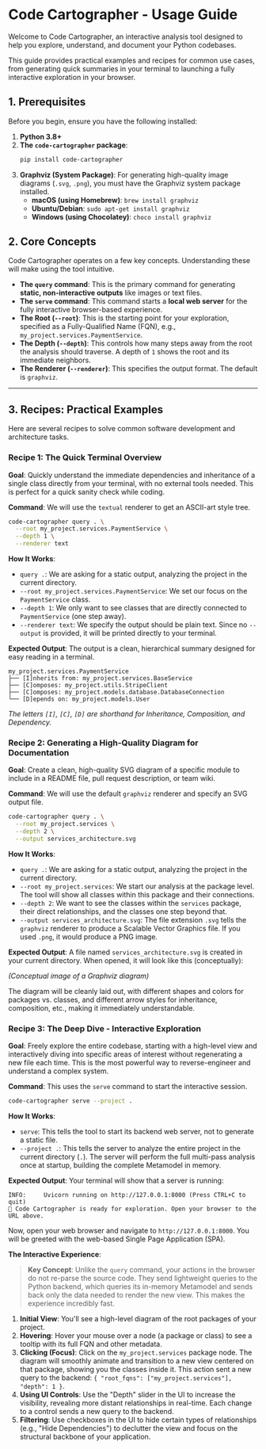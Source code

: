 # Code Cartographer - Usage Guide

Welcome to Code Cartographer, an interactive analysis tool designed to help you explore, understand, and document your Python codebases.

This guide provides practical examples and recipes for common use cases, from generating quick summaries in your terminal to launching a fully interactive exploration in your browser.

## 1. Prerequisites

Before you begin, ensure you have the following installed:

1.  **Python 3.8+**
2.  **The `code-cartographer` package**:
    ```sh
    pip install code-cartographer
    ```
3.  **Graphviz (System Package)**: For generating high-quality image diagrams (`.svg`, `.png`), you must have the Graphviz system package installed.
    *   **macOS (using Homebrew)**: `brew install graphviz`
    *   **Ubuntu/Debian**: `sudo apt-get install graphviz`
    *   **Windows (using Chocolatey)**: `choco install graphviz`

## 2. Core Concepts

Code Cartographer operates on a few key concepts. Understanding these will make using the tool intuitive.

*   **The `query` command**: This is the primary command for generating **static, non-interactive outputs** like images or text files.
*   **The `serve` command**: This command starts a **local web server** for the fully interactive browser-based experience.
*   **The Root (`--root`)**: This is the starting point for your exploration, specified as a Fully-Qualified Name (FQN), e.g., `my_project.services.PaymentService`.
*   **The Depth (`--depth`)**: This controls how many steps away from the root the analysis should traverse. A depth of `1` shows the root and its immediate neighbors.
*   **The Renderer (`--renderer`)**: This specifies the output format. The default is `graphviz`.

---

## 3. Recipes: Practical Examples

Here are several recipes to solve common software development and architecture tasks.

### Recipe 1: The Quick Terminal Overview

**Goal**: Quickly understand the immediate dependencies and inheritance of a single class directly from your terminal, with no external tools needed. This is perfect for a quick sanity check while coding.

**Command**:
We will use the `textual` renderer to get an ASCII-art style tree.

```sh
code-cartographer query . \
  --root my_project.services.PaymentService \
  --depth 1 \
  --renderer text
```

**How It Works**:
*   `query .`: We are asking for a static output, analyzing the project in the current directory.
*   `--root my_project.services.PaymentService`: We set our focus on the `PaymentService` class.
*   `--depth 1`: We only want to see classes that are directly connected to `PaymentService` (one step away).
*   `--renderer text`: We specify the output should be plain text. Since no `--output` is provided, it will be printed directly to your terminal.


**Expected Output**:
The output is a clean, hierarchical summary designed for easy reading in a terminal.

```
my_project.services.PaymentService
├── [I]nherits from: my_project.services.BaseService
├── [C]omposes: my_project.utils.StripeClient
├── [C]omposes: my_project.models.database.DatabaseConnection
└── [D]epends on: my_project.models.User
```
*The letters `[I]`, `[C]`, `[D]` are shorthand for Inheritance, Composition, and Dependency.*

### Recipe 2: Generating a High-Quality Diagram for Documentation

**Goal**: Create a clean, high-quality SVG diagram of a specific module to include in a README file, pull request description, or team wiki.

**Command**:
We will use the default `graphviz` renderer and specify an SVG output file.

```sh
code-cartographer query . \
  --root my_project.services \
  --depth 2 \
  --output services_architecture.svg
```

**How It Works**:
*   `query .`: We are asking for a static output, analyzing the project in the current directory.
*   `--root my_project.services`: We start our analysis at the package level. The tool will show all classes within this package and their connections.
*   `--depth 2`: We want to see the classes within the `services` package, their direct relationships, and the classes one step beyond that.
*   `--output services_architecture.svg`: The file extension `.svg` tells the `graphviz` renderer to produce a Scalable Vector Graphics file. If you used `.png`, it would produce a PNG image.


**Expected Output**:
A file named `services_architecture.svg` is created in your current directory. When opened, it will look like this (conceptually):


*(Conceptual image of a Graphviz diagram)*

The diagram will be cleanly laid out, with different shapes and colors for packages vs. classes, and different arrow styles for inheritance, composition, etc., making it immediately understandable.

### Recipe 3: The Deep Dive - Interactive Exploration

**Goal**: Freely explore the entire codebase, starting with a high-level view and interactively diving into specific areas of interest without regenerating a new file each time. This is the most powerful way to reverse-engineer and understand a complex system.

**Command**:
This uses the `serve` command to start the interactive session.

```sh
code-cartographer serve --project .
```

**How It Works**:
*   `serve`: This tells the tool to start its backend web server, not to generate a static file.
*   `--project .`: This tells the server to analyze the entire project in the current directory (`.`). The server will perform the full multi-pass analysis once at startup, building the complete Metamodel in memory.

**Expected Output**:
Your terminal will show that a server is running:
```
INFO:     Uvicorn running on http://127.0.0.1:8000 (Press CTRL+C to quit)
🚀 Code Cartographer is ready for exploration. Open your browser to the URL above.
```

Now, open your web browser and navigate to `http://127.0.0.1:8000`. You will be greeted with the web-based Single Page Application (SPA).

**The Interactive Experience**:

> **Key Concept**: Unlike the `query` command, your actions in the browser do not re-parse the source code. They send lightweight queries to the Python backend, which queries its in-memory Metamodel and sends back only the data needed to render the new view. This makes the experience incredibly fast.

1.  **Initial View**: You'll see a high-level diagram of the root packages of your project.
2.  **Hovering**: Hover your mouse over a node (a package or class) to see a tooltip with its full FQN and other metadata.
3.  **Clicking (Focus)**: Click on the `my_project.services` package node. The diagram will smoothly animate and transition to a new view centered on that package, showing you the classes inside it. This action sent a new query to the backend: `{ "root_fqns": ["my_project.services"], "depth": 1 }`.
4.  **Using UI Controls**: Use the "Depth" slider in the UI to increase the visibility, revealing more distant relationships in real-time. Each change to a control sends a new query to the backend.
5.  **Filtering**: Use checkboxes in the UI to hide certain types of relationships (e.g., "Hide Dependencies") to declutter the view and focus on the structural backbone of your application.